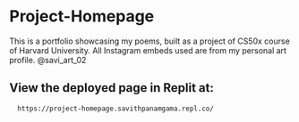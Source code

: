 # Project-Homepage

This is a portfolio showcasing my poems, built as a project of CS50x course of Harvard University. 
All Instagram embeds used are from my personal art profile. 
   @savi_art_02

## View the deployed page in Replit at:
      https://project-homepage.savithpanamgama.repl.co/
